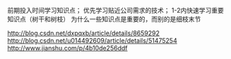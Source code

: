 
前期投入时间学习知识点；
优先学习贴近公司需求的技术；
1-2内快速学习重要知识点（树干和树枝）
  为什么一些知识点是重要的，而别的是细枝末节


http://blog.csdn.net/dxpqxb/article/details/8659292
http://blog.csdn.net/u014492609/article/details/51475254
http://www.jianshu.com/p/4b10de256ddf
